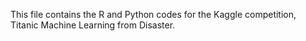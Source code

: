 This file contains the R and Python codes for the Kaggle competition, Titanic Machine Learning from Disaster.